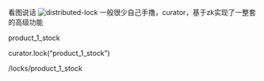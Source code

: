 
看图说话
![distributed-lock](../distributed-system/images/zookeeper-distribute-lock.png)
一般很少自己手撸，curator，基于zk实现了一整套的高级功能

product_1_stock

curator.lock(“product_1_stock”)

/locks/product_1_stock
